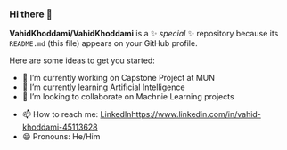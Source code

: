 ### Hi there 👋


**VahidKhoddami/VahidKhoddami** is a ✨ _special_ ✨ repository because its `README.md` (this file) appears on your GitHub profile.

Here are some ideas to get you started:

- 🔭 I’m currently working on Capstone Project at MUN
- 🌱 I’m currently learning Artificial Intelligence
- 👯 I’m looking to collaborate on Machnie Learning projects
<!-- 🤔 I’m looking for help with Artificial Intelligence
- 💬 Ask me about software development challenges-->
- 📫 How to reach me: [LinkedIn](https://www.linkedin.com/in/vahid-khoddami-45113628)https://www.linkedin.com/in/vahid-khoddami-45113628
- 😄 Pronouns: He/Him
<!--- ⚡ Fun fact: ...-->

